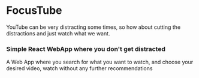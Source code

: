 # FocusTube
YouTube can be very distracting some times, so how about cutting the distractions and just watch what we want.

<h3>Simple React WebApp where you don't get distracted</h3>
<p>A Web App where you search for what you want to watch, and choose your desired video, watch without any further recommendations</p>
